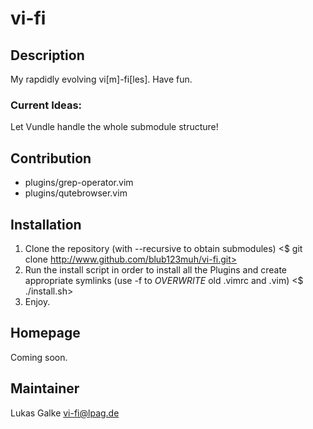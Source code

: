# vi-fi
## Description
My rapdidly evolving vi[m]-fi[les].
Have fun.

### Current Ideas:
Let Vundle handle the whole submodule structure!

## Contribution
- plugins/grep-operator.vim
- plugins/qutebrowser.vim

## Installation
1. Clone the repository (with --recursive to obtain submodules) <$ git clone http://www.github.com/blub123muh/vi-fi.git>
2. Run the install script in order to install all the Plugins and create appropriate symlinks (use -f to _OVERWRITE_ old .vimrc and .vim) <$ ./install.sh>
3. Enjoy.

## Homepage
Coming soon.

## Maintainer
Lukas Galke <vi-fi@lpag.de>


